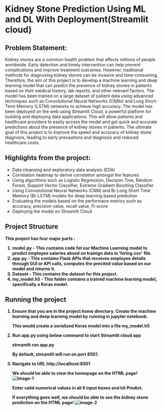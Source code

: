 # Kidney Stone Prediction Using ML and DL With Deployment(Streamlit cloud)

## Problem Statement:
Kidney stones are a common health problem that affects millions of people worldwide. Early detection and timely intervention can help prevent complications and improve treatment outcomes. However, traditional methods for diagnosing kidney stones can be invasive and time-consuming. Therefore, the aim of this project is to develop a machine learning and deep learning model that can predict the presence of kidney stones in patients based on their medical history, lab reports, and other relevant factors. The model has been trained on a large dataset of patient data using advanced techniques such as Convolutional Neural Networks (CNNs) and Long Short-Term Memory (LSTM) networks to achieve high accuracy. The model has been deployed on the web using Streamlit Cloud, a powerful platform for building and deploying data applications. This will allow patients and healthcare providers to easily access the model and get quick and accurate predictions about the presence of kidney stones in patients. The ultimate goal of this project is to improve the speed and accuracy of kidney stone diagnosis, leading to early precautions and diagnosis and reduced healthcare costs.

## Highlights from the project:
- Data cleansing and exploratory data analysis (EDA)
- Correlation heatmap to derive correlation amongst the features
- Using algorithms such as Logistic Regression, Decision Tree, Random Forest, Support Vector Classifier, Extreme Gradient Boosting Classifier
- Using Convolutional Neural Networks (CNN) and Bi-Long Short Time Memory (Bi-LSTM) models for deep learning based prediction
- Evaluating the models based on the performace metrics such as accuracy, precision value, recall value, f1-score
- Deploying the model on Streamlit Cloud

## Project Structure
<b> This project has four major parts :

1. model.py - This contains code fot our Machine Learning model to predict employee salaries absed on trainign data in 'hiring.csv' file.
2. app.py - This contains Flask APIs that receives employee details through GUI or API calls, computes the precited value based on our model and returns it.
3. Dataset - This contains the dataset for this project.
4. my_model.h5 - This folder contains a trained machine learning model, specifically a Keras model.

## Running the project
1. Ensure that you are in the project home directory. Create the machine learning and deep learning model by running in jupyter notebook.

   This would create a serialized Keras model into a file my_model.h5

2. Run app.py using below command to start Streamlit cloud app

   streamlit run app.py

   By default, streamlit will run on port 8501.

3. Navigate to URL http://localhost:8501
   
   We should be able to view the homepage on the HTML page! ![Image-1](https://github.com/Sidduswamy94/Kidney_Stone_Prediction_Using_ML_DL_With_Deployment/assets/119415794/c92c073c-08a3-4958-ba1c-97d0bc770825)


   Enter valid numerical values in all 6 input boxes and hit Predict.

   If everything goes well, we should be able to see the kidney stone prediction on the HTML page! ![image-2](https://github.com/Sidduswamy94/Kidney_Stone_Prediction_Using_ML_DL_With_Deployment/assets/119415794/41e84a41-41c2-40a0-99d7-39add63c067d)

